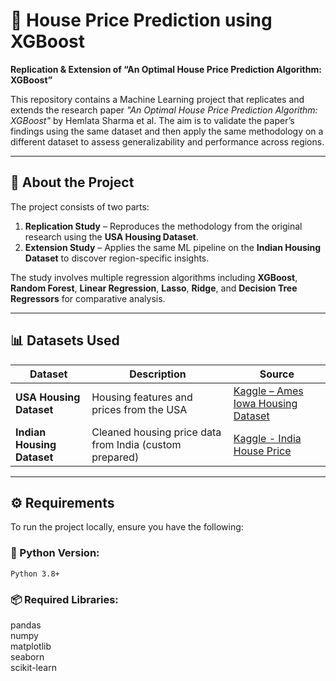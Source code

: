 # 🏡 House Price Prediction using XGBoost  
**Replication & Extension of “An Optimal House Price Prediction Algorithm: XGBoost”**

This repository contains a Machine Learning project that replicates and extends the research paper *"An Optimal House Price Prediction Algorithm: XGBoost"* by Hemlata Sharma et al. The aim is to validate the paper’s findings using the same dataset and then apply the same methodology on a different dataset to assess generalizability and performance across regions.

---

## 📘 About the Project

The project consists of two parts:

1. **Replication Study** – Reproduces the methodology from the original research using the **USA Housing Dataset**.
2. **Extension Study** – Applies the same ML pipeline on the **Indian Housing Dataset** to discover region-specific insights.

The study involves multiple regression algorithms including **XGBoost**, **Random Forest**, **Linear Regression**, **Lasso**, **Ridge**, and **Decision Tree Regressors** for comparative analysis.

---

## 📊 Datasets Used

| Dataset                | Description                                              | Source                                                                 |
|------------------------|----------------------------------------------------------|------------------------------------------------------------------------|
| **USA Housing Dataset** | Housing features and prices from the USA               | [Kaggle – Ames Iowa Housing Dataset](https://www.kaggle.com/datasets/marcopale/housing) |
| **Indian Housing Dataset** | Cleaned housing price data from India (custom prepared) | [Kaggle - India House Price](https://www.kaggle.com/code/souravchanda01/house-price-dataset-of-india)          |

---

## ⚙️ Requirements

To run the project locally, ensure you have the following:

### 🐍 Python Version:
`Python 3.8+`

### 📦 Required Libraries:
pandas  
numpy  
matplotlib  
seaborn  
scikit-learn  

